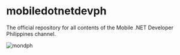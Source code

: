 # mobiledotnetdevph
The official repository for all contents of the Mobile .NET Developer Philippines channel.

![mondph](https://cloud.githubusercontent.com/assets/10904957/24071832/46df46e2-0c16-11e7-9ee6-6e1382f94b92.png)
